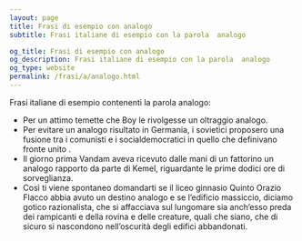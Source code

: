 ```yaml
---
layout: page
title: Frasi di esempio con analogo 
subtitle: Frasi italiane di esempio con la parola  analogo

og_title: Frasi di esempio con analogo 
og_description: Frasi italiane di esempio con la parola  analogo
og_type: website
permalink: /frasi/a/analogo.html
---
```


Frasi italiane di esempio contenenti la parola analogo:


- Per un attimo temette che Boy le rivolgesse un oltraggio analogo.
- Per evitare un analogo risultato in Germania, i sovietici proposero una fusione tra i comunisti e i socialdemocratici in quello che definivano fronte unito .
- Il giorno prima Vandam aveva ricevuto dalle mani di un fattorino un analogo rapporto da parte di Kemel, riguardante le prime dodici ore di sorveglianza.
- Così ti viene spontaneo domandarti se il liceo ginnasio Quinto Orazio Flacco abbia avuto un destino analogo e se l’edificio massiccio, diciamo gotico razionalista, che si affacciava sul lungomare sia anch’esso preda dei rampicanti e della rovina e delle creature, quali che siano, che di sicuro si nascondono nell’oscurità degli edifici abbandonati.
